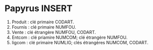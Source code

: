  # Papyrus INSERT


 1. Produit : clé primaire CODART.
 2. Fournis :  clé primaire  NUMFOU.
 3. Vente : clé étrangère  NUMFOU, CODART.
 4. Entcom : clé  priamire NUMCOM; clé étrangère NUMFOU.
 5. ligcom : clé primaire  NUMLIG; clés étrangères  NUMCOM, CODART.


